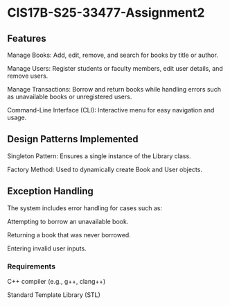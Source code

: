 # CIS17B-S25-33477-Assignment2

## Features

Manage Books: Add, edit, remove, and search for books by title or author.

Manage Users: Register students or faculty members, edit user details, and remove users.

Manage Transactions: Borrow and return books while handling errors such as unavailable books or unregistered users.

Command-Line Interface (CLI): Interactive menu for easy navigation and usage.

## Design Patterns Implemented

Singleton Pattern: Ensures a single instance of the Library class.

Factory Method: Used to dynamically create Book and User objects.

## Exception Handling

The system includes error handling for cases such as:

Attempting to borrow an unavailable book.

Returning a book that was never borrowed.

Entering invalid user inputs.

### Requirements

C++ compiler (e.g., g++, clang++)

Standard Template Library (STL)
